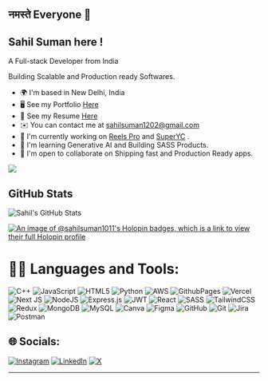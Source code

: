  

 ## नमस्ते Everyone 🧡 <br/> 
## Sahil Suman here ! 
  <p font-bold>A Full-stack Developer from India <p/> <p >Building Scalable and Production ready Softwares. <p/>
   
 - 🌍  I'm based in New Delhi, India <br/>
 - 🖥️  See my Portfolio [Here](https://sahil-suman.vercel.app/) <br/>
 - 📄  See my Resume [Here](https://drive.google.com/file/d/1cnyBqDahKoC_UqejTw7KEpUz-mMJ7tDx/view?usp=drivesdk)</br>
 - ✉️  You can contact me at sahilsuman1202@gmail.com <br/>
 - 🚀  I'm currently working on [Reels Pro](https://github.com/SahilSuman1011/Reels-Pro) and  [SuperYC](https://github.com/SahilSuman1011/SuperYC) . <br/>
 - 🧠  I'm learning Generative AI and Building SASS Products. <br/>
 - 🤝  I'm open to collaborate on Shipping fast and Production Ready apps. <br/>

[![](https://visitcount.itsvg.in/api?id=SahilSuman1011&icon=0&color=0)](https://visitcount.itsvg.in)

## GitHub Stats
![Sahil's GitHub Stats](https://github-readme-stats.vercel.app/api?username=SahilSuman1011&show_icons=true&theme=radical)

[![An image of @sahilsuman1011's Holopin badges, which is a link to view their full Holopin profile](https://holopin.me/sahilsuman1011)](https://holopin.io/@sahilsuman1011)
 




# 👨‍💻 Languages and Tools:
![C++](https://img.shields.io/badge/c++-%2300599C.svg?style=for-the-badge&logo=c%2B%2B&logoColor=white) ![JavaScript](https://img.shields.io/badge/javascript-%23323330.svg?style=for-the-badge&logo=javascript&logoColor=%23F7DF1E) ![HTML5](https://img.shields.io/badge/html5-%23E34F26.svg?style=for-the-badge&logo=html5&logoColor=white) ![Python](https://img.shields.io/badge/python-3670A0?style=for-the-badge&logo=python&logoColor=ffdd54) ![AWS](https://img.shields.io/badge/AWS-%23FF9900.svg?style=for-the-badge&logo=amazon-aws&logoColor=white) ![GithubPages](https://img.shields.io/badge/github%20pages-121013?style=for-the-badge&logo=github&logoColor=white) ![Vercel](https://img.shields.io/badge/vercel-%23000000.svg?style=for-the-badge&logo=vercel&logoColor=white) ![Next JS](https://img.shields.io/badge/Next-black?style=for-the-badge&logo=next.js&logoColor=white) ![NodeJS](https://img.shields.io/badge/node.js-6DA55F?style=for-the-badge&logo=node.js&logoColor=white) ![Express.js](https://img.shields.io/badge/express.js-%23404d59.svg?style=for-the-badge&logo=express&logoColor=%2361DAFB) ![JWT](https://img.shields.io/badge/JWT-black?style=for-the-badge&logo=JSON%20web%20tokens) ![React](https://img.shields.io/badge/react-%2320232a.svg?style=for-the-badge&logo=react&logoColor=%2361DAFB) ![SASS](https://img.shields.io/badge/SASS-hotpink.svg?style=for-the-badge&logo=SASS&logoColor=white) ![TailwindCSS](https://img.shields.io/badge/tailwindcss-%2338B2AC.svg?style=for-the-badge&logo=tailwind-css&logoColor=white) ![Redux](https://img.shields.io/badge/redux-%23593d88.svg?style=for-the-badge&logo=redux&logoColor=white) ![MongoDB](https://img.shields.io/badge/MongoDB-%234ea94b.svg?style=for-the-badge&logo=mongodb&logoColor=white) ![MySQL](https://img.shields.io/badge/mysql-4479A1.svg?style=for-the-badge&logo=mysql&logoColor=white) ![Canva](https://img.shields.io/badge/Canva-%2300C4CC.svg?style=for-the-badge&logo=Canva&logoColor=white) ![Figma](https://img.shields.io/badge/figma-%23F24E1E.svg?style=for-the-badge&logo=figma&logoColor=white) ![GitHub](https://img.shields.io/badge/github-%23121011.svg?style=for-the-badge&logo=github&logoColor=white) ![Git](https://img.shields.io/badge/git-%23F05033.svg?style=for-the-badge&logo=git&logoColor=white) ![Jira](https://img.shields.io/badge/jira-%230A0FFF.svg?style=for-the-badge&logo=jira&logoColor=white) ![Postman](https://img.shields.io/badge/Postman-FF6C37?style=for-the-badge&logo=postman&logoColor=white)

## 🌐 Socials:
[![Instagram](https://img.shields.io/badge/Instagram-%23E4405F.svg?logo=Instagram&logoColor=white)](https://instagram.com/_sahil1111) [![LinkedIn](https://img.shields.io/badge/LinkedIn-%230077B5.svg?logo=linkedin&logoColor=white)](https://www.linkedin.com/in/sahilsuman11/) [![X](https://img.shields.io/badge/X-black.svg?logo=X&logoColor=white)](https://x.com/SahilSuman1111) 

---


<!-- Proudly created with GPRM ( https://gprm.itsvg.in ) -->
